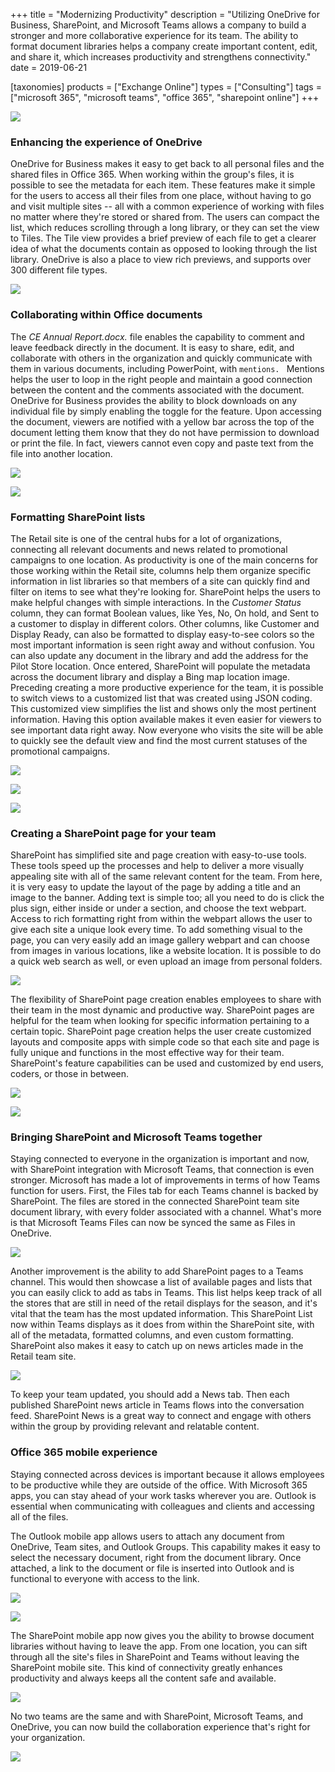 +++
title = "Modernizing Productivity"
description = "Utilizing OneDrive for Business, SharePoint, and Microsoft Teams allows a company to build a stronger and more collaborative experience for its team. The ability to format document libraries helps a company create important content, edit, and share it, which increases productivity and strengthens connectivity."
date = 2019-06-21

[taxonomies]
products = ["Exchange Online"]
types = ["Consulting"]
tags = ["microsoft 365", "microsoft teams", "office 365", "sharepoint online"]
+++

![](https://o365hq.com/images/398.png)

### Enhancing the experience of OneDrive

OneDrive for Business makes it easy to get back to all personal files
and the shared files in Office 365. When working within the group's
files, it is possible to see the metadata for each item. These features
make it simple for the users to access all their files from one place,
without having to go and visit multiple sites -- all with a common
experience of working with files no matter where they're stored or
shared from. The users can compact the list, which reduces scrolling
through a long library, or they can set the view to Tiles. The Tile view
provides a brief preview of each file to get a clearer idea of what the
documents contain as opposed to looking through the list library. OneDrive is also
a place to view rich previews, and supports over 300 different file
types.

![](https://o365hq.com/images/405.png)

### Collaborating within Office documents

The *CE Annual Report.docx.* file enables the capability to comment and
leave feedback directly in the document. It is easy to share, edit, and
collaborate with others in the organization and quickly communicate with
them in various documents, including PowerPoint, with
`mentions. `
Mentions helps the user to loop in the right people and
maintain a good connection between the content and the comments
associated with the document. OneDrive for Business provides the ability
to block downloads on any individual file by simply enabling the toggle
for the feature. Upon accessing the document, viewers are notified with
a yellow bar across the top of the document letting them know that they
do not have permission to download or print the file. In fact, viewers
cannot even copy and paste text from the file into another location.

![](https://o365hq.com/images/402.png)

![](https://o365hq.com/images/397.png)

### Formatting SharePoint lists

The Retail site is one of the central hubs for a lot of organizations,
connecting all relevant documents and news related to promotional
campaigns to one location. As productivity is one of the main concerns
for those working within the Retail site, columns help them organize
specific information in list libraries so that members of a site can
quickly find and filter on items to see what they're looking for.
SharePoint helps the users to make helpful changes with simple
interactions. In the *Customer Status* column, they can format Boolean
values, like Yes, No, On hold, and Sent to a customer to display in
different colors. Other columns, like Customer and Display Ready, can
also be formatted to display easy-to-see colors so the most
important information is seen right away and without confusion. You can
also update any document in the library and add the address for the
Pilot Store location. Once entered, SharePoint will populate the
metadata across the document library and display a Bing map location
image. Preceding creating a more productive experience for the
team, it is possible to switch views to a customized list that was
created using JSON coding. This customized view simplifies the
list and shows only the most pertinent information. Having this option
available makes it even easier for viewers to see important data right
away. Now everyone who visits the site will be able to quickly see the
default view and find the most current statuses of the promotional
campaigns.

![](https://o365hq.com/images/399.png)

![](https://o365hq.com/images/400.png)

![](https://o365hq.com/images/406.png)

### Creating a SharePoint page for your team

SharePoint has simplified site and page creation with easy-to-use tools.
These tools speed up the processes and help to deliver a more visually
appealing site with all of the same relevant content for the team. From
here, it is very easy to update the layout of the page by adding a title
and an image to the banner. Adding text is simple too; all you need to
do is click the plus sign, either inside or under a section, and
choose the text webpart. Access to rich formatting right from within the
webpart allows the user to give each site a unique look every time. To
add something visual to the page, you can very easily add an image
gallery webpart and can choose from images in various locations, like a
website location. It is possible to do a quick web search as well, or
even upload an image from personal folders.

![](https://o365hq.com/images/407.png)

The flexibility of SharePoint page creation enables employees to share
with their team in the most dynamic and productive way. SharePoint pages
are helpful for the team when looking for specific information
pertaining to a certain topic. SharePoint page creation helps the user
create customized layouts and composite apps with simple code so that
each site and page is fully unique and functions in the most effective
way for their team. SharePoint's feature capabilities can be used and
customized by end users, coders, or those in between.

![](https://o365hq.com/images/409.png)

![](https://o365hq.com/images/401.jpg)

### Bringing SharePoint and Microsoft Teams together

Staying connected to everyone in the organization is important and now,
with SharePoint integration with Microsoft Teams, that connection is
even stronger. Microsoft has made a lot of improvements in terms of how
Teams function for users. First, the Files tab for each Teams channel
is backed by SharePoint. The files are stored in the connected
SharePoint team site document library, with every folder associated with a
channel. What's more is that Microsoft Teams Files can now be synced
the same as Files in OneDrive.

![](https://o365hq.com/images/403.png)

Another improvement is the ability to add SharePoint pages to a Teams
channel. This would then showcase a list of available pages and lists
that you can easily click to add as tabs in Teams. This list helps
keep track of all the stores that are still in need of the retail
displays for the season, and it's vital that the team has the most updated
information. This SharePoint List now within Teams displays as it does
from within the SharePoint site, with all of the metadata, formatted
columns, and even custom formatting. SharePoint also makes it easy to
catch up on news articles made in the Retail team site.

![](https://o365hq.com/images/410.png)

To keep your team updated, you should add a News tab. Then each
published SharePoint news article in Teams flows into the conversation
feed. SharePoint News is a great way to connect and engage with others
within the group by providing relevant and relatable content.

### Office 365 mobile experience

Staying connected across devices is important because it allows
employees to be productive while they are outside of the office. With
Microsoft 365 apps, you can stay ahead of your work tasks wherever you
are. Outlook is essential when communicating with colleagues and clients
and accessing all of the files.

The Outlook mobile app allows users to attach any document from
OneDrive, Team sites, and Outlook Groups. This capability makes it easy
to select the necessary document, right from the document
library. Once attached, a link to the document or file is inserted into
Outlook and is functional to everyone with access to the link.

![](https://o365hq.com/images/408.png)

![](https://o365hq.com/images/404.png)

The SharePoint mobile app now gives you the ability to browse document
libraries without having to leave the app. From one location, you can
sift through all the site's files in SharePoint and Teams without
leaving the SharePoint mobile site. This kind of connectivity greatly
enhances productivity and always keeps all the content safe and
available.

![](https://o365hq.com/images/411.png)

No two teams are the same and with SharePoint, Microsoft Teams, and
OneDrive, you can now build the collaboration experience that's right
for your organization.

![](https://o365hq.com/images/412.png)
